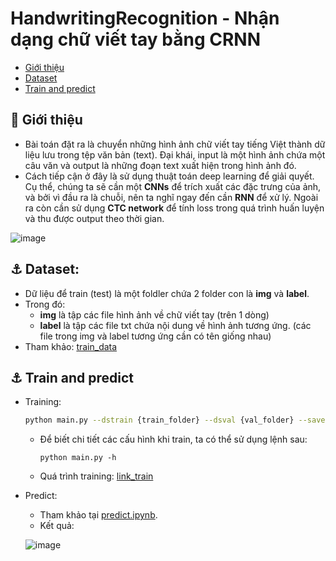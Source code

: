 # HandwritingRecognition - Nhận dạng chữ viết tay bằng CRNN
- [Giới thiệu](#angel-giới-thiệu)
- [Dataset](#anchor-dataset)
- [Train and predict](#anchor-train-and-predict)

## :angel: Giới thiệu
- Bài toán đặt ra là chuyển những hình ảnh chữ viết tay tiếng Việt thành dữ liệu lưu trong tệp văn bản (text). Đại khái, input là một hình ảnh chứa một câu văn và output là những đoạn text xuất hiện trong hình ảnh đó.
- Cách tiếp cận ở đây là sử dụng thuật toán deep learning để giải quyết. Cụ thể, chúng ta sẽ cần một **CNNs** để trích xuất các đặc trưng của ảnh, và bởi vì đầu ra là chuỗi, nên ta nghĩ ngay đến cần **RNN** để xử lý. Ngoài ra còn cần sử dụng **CTC network** để tính loss trong quá trình huấn luyện và thu được output theo thời gian.
  
![image](image.png)
    
## :anchor: Dataset:
- Dữ liệu để train (test) là một foldler chứa 2 folder con là **img** và **label**.
- Trong đó:
  - **img** là tập các file hình ảnh về chữ viết tay (trên 1 dòng)
  - **label** là tập các file txt chứa nội dung về hình ảnh tương ứng.
(các file trong img và label tương ứng cần có tên giống nhau)
- Tham khảo: [train_data](https://github.com/zexal-ori/hanwritingrecognition/tree/teambr/data)
  
## :anchor: Train and predict
- Training:
    ```bash
    python main.py --dstrain {train_folder} --dsval {val_folder} --savedir {save_folder} --nepochs {num} 
    ```
    
  - Để biết chi tiết các cấu hình khi train, ta có thể sử dụng lệnh sau:
    ```
    python main.py -h
    ```
  - Quá trình training: [link_train](https://colab.research.google.com/drive/1HAr-5Yl_6vAoxbGhlvV9VfTHdzECsxzZ?usp=sharing)

- Predict:
  - Tham khảo tại [predict.ipynb](https://github.com/zexal-ori/hanwritingrecognition/blob/teambr/predict.ipynb).
  - Kết quả:

  ![image](https://github.com/zexal-ori/hanwritingrecognition/blob/teambr/predict.ipynb)
